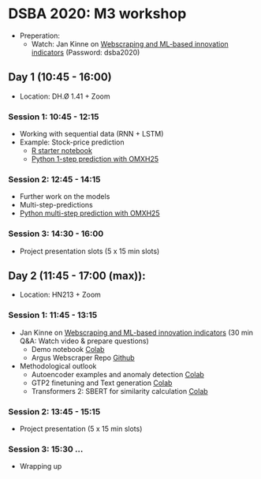 # DSBA 2020: M3 workshop 

* Preperation: 
   * Watch: Jan Kinne on [Webscraping and ML-based innovation indicators](https://vimeo.com/485413242) (Password: dsba2020)

## Day 1 (10:45 - 16:00)
* Location: DH.Ø 1.41 + Zoom

### Session 1: 10:45 - 12:15
* Working with sequential data (RNN + LSTM)
* Example: Stock-price prediction
   * [R starter notebook](https://sds-aau.github.io/SDS-master/M3/exercises/LSTM_workshop_stock_prediction_R.nb.html)
   * [Python 1-step prediction with OMXH25](https://github.com/SDS-AAU/dsba-cbs/blob/master/M3/workshop/SimpleRNN_stocks_1.ipynb)

### Session 2: 12:45 - 14:15
* Further work on the models
* Multi-step-predictions
* [Python multi-step prediction with OMXH25](https://github.com/SDS-AAU/dsba-cbs/blob/master/M3/workshop/SimpleRNN_stocks_multiple_steps.ipynb)


### Session 3: 14:30 - 16:00
* Project presentation slots (5 x 15 min slots)

## Day 2 (11:45 - 17:00 (max)): 
* Location: HN213 + Zoom

### Session 1: 11:45 - 13:15
* Jan Kinne on [Webscraping and ML-based innovation indicators](https://vimeo.com/485413242) (30 min Q&A: Watch video & prepare questions)
   * Demo notebook [Colab](https://colab.research.google.com/github/datawizard1337/EZ_Text_Mining/blob/master/Text_Mining.ipynb#&offline=true&sandboxMode=true)
   * Argus Webscraper Repo [Github](https://github.com/datawizard1337/ARGUS)
* Methodological outlook
   * Autoencoder examples and anomaly detection [Colab](https://github.com/SDS-AAU/dsba-cbs/blob/master/M3/workshop/Autoencoder_SDS.ipynb)
   * GTP2 finetuning and Text generation [Colab](https://github.com/SDS-AAU/dsba-cbs/blob/master/M3/workshop/GPT2_textgeneration.ipynb) 
   * Transformers 2: SBERT for similarity calculation [Colab](https://github.com/SDS-AAU/SDS-master/blob/master/M3/exercises/Claim_Similarity_and_Classification_SBERT_KNN.ipynb)

### Session 2: 13:45 - 15:15
* Project presentation (5 x 15 min slots)

### Session 3: 15:30 ...
* Wrapping up
